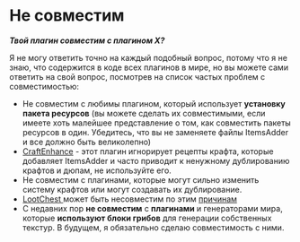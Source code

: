# Не совместим

_**Твой плагин совместим с плагином X?**_

Я не могу ответить точно на каждый подобный вопрос, потому что я не знаю, что содержится в коде всех плагинов в мире, но вы можете сами ответить на свой вопрос, посмотрев на список частых проблем с совместимостью:

* Не совместим с любимы плагином, который использует **установку пакета ресурсов** \(вы можете сделать их совместимыми, если имеете хоть малейшее представление о том, как совместить пакеты ресурсов в один. Убедитесь, что вы не заменяете файлы ItemsAdder и все должно быть великолепно\)
* [CraftEnhance](https://www.spigotmc.org/resources/custom-recipes-and-crafting-craftenhance.65058/) - этот плагин игнорирует рецепты крафта, которые добавляет ItemsAdder и часто приводит к ненужному дублированию крафтов и дюпам, не используйте его.
* Не совместим с плагинами, которые могут сильно изменить систему крафтов или могут создавать их дублирование.
* [LootChest ](https://www.spigotmc.org/resources/lootchest.61564/) может быть несовместим по этим [причинам](https://github.com/LoneDev6/ItemsAdder/issues/15#issuecomment-512990849)
* С недавних пор **не совместим** с **плагинами** и генераторами мира, которые **используют блоки грибов** для генерации собственных текстур. В будущем, я обязательно сделаю совместимость с ними.

